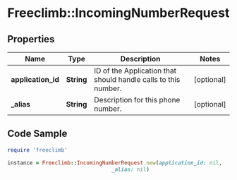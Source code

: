 # Freeclimb::IncomingNumberRequest

## Properties

Name | Type | Description | Notes
------------ | ------------- | ------------- | -------------
**application_id** | **String** | ID of the Application that should handle calls to this number. | [optional] 
**_alias** | **String** | Description for this phone number. | [optional] 

## Code Sample

```ruby
require 'freeclimb'

instance = Freeclimb::IncomingNumberRequest.new(application_id: nil,
                                 _alias: nil)
```


